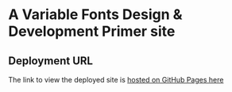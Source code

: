 # A Variable Fonts Design & Development Primer site

## Deployment URL
The link to view the deployed site is [hosted on GitHub Pages here]('https://googlefonts.github.io/typography')